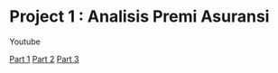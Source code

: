 # Project 1 : Analisis Premi Asuransi

Youtube

[Part 1](https://youtu.be/fjwYBLdUm_8)
[Part 2](https://youtu.be/VZCtdmWGLOg)
[Part 3](https://youtu.be/57JX-tB9wfw)
